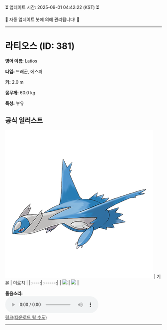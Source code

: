 
⏳ 업데이트 시간: 2025-09-01 04:42:22 (KST) ⏳

🤖 자동 업데이트 봇에 의해 관리됩니다! 🤖

---

# 라티오스 (ID: 381)
**영어 이름:** Latios

**타입:** 드래곤, 에스퍼

**키:** 2.0 m

**몸무게:** 60.0 kg

**특성:** 부유

## 공식 일러스트
![](https://raw.githubusercontent.com/PokeAPI/sprites/master/sprites/pokemon/other/official-artwork/381.png)
| 기본 | 이로치 |
|:----:|:------:|
| <img src="http://play.pokemonshowdown.com/sprites/ani/latios.gif" width="200"> | <img src="http://play.pokemonshowdown.com/sprites/ani-shiny/latios.gif" width="200"> |

**울음소리:**<br><audio controls src="https://raw.githubusercontent.com/PokeAPI/cries/main/cries/pokemon/latest/381.ogg"></audio><br> [링크(다운로드 될 수도)](https://raw.githubusercontent.com/PokeAPI/cries/main/cries/pokemon/latest/381.ogg)


---
